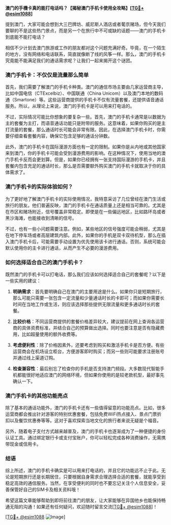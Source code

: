 **澳门的手機卡真的能打电话吗？【揭秘澳门手机卡使用全攻略】[[TG💪+ @esim1088](https://t.me/s/esim1088)]**

提到澳门，大家可能会想到大三巴牌坊、威尼斯人酒店或者葡京赌场，但今天我们要聊的不是这些热门景点，而是另一个在旅行中不可或缺的话题——澳门的手机卡到底能不能打电话？

相信不少计划去澳门旅游或工作的朋友都对这个问题充满好奇。毕竟，在一个陌生的地方，没有网络和电话联系，简直就像断了线的风筝一样。那么，澳门的手机卡究竟能不能满足我们的通话需求呢？让我们一起来揭开这个谜团。

### 澳门手机卡：不仅仅是流量那么简单

首先，我们需要了解澳门的手机卡种类。澳门的通信市场主要由几家运营商主导，比如中国电信（CTExcelbiz）、中国联通（China Unicom）以及澳门本地的数码通（Smartone）等。这些运营商提供的手机卡不仅有流量套餐，还提供语音通话服务。所以，从理论上来说，澳门的手机卡是可以用来打电话的。

不过，实际情况可能比你想象的要复杂一些。首先，澳门的手机卡通常是以数据为主的套餐为主打，而语音通话功能只是附带的服务。这意味着，如果你购买的是主打流量的套餐，那么通话时长可能会非常有限。因此，在选择澳门手机卡时，你需要仔细查看套餐内容，确保它包含足够的通话分钟数。

此外，澳门的手机卡在国际漫游方面也有一定的限制。如果你是从内地或其他国家来到澳门，你的手机卡可能会受到漫游费用的影响。在这种情况下，使用当地的澳门手机卡反而会更划算。但是，如果你已经拥有一张支持国际漫游的手机卡，并且套餐内包含充足的通话时长，那么是否需要额外购买澳门的手机卡就取决于你的具体需求了。

### 澳门手机卡的实际体验如何？

为了更好地了解澳门手机卡的实际使用情况，我特意采访了几位曾经在澳门生活或旅行的朋友。他们普遍反映，澳门的手机卡在通话质量上还是相当可靠的。尤其是在市区和赌场附近，信号覆盖非常稳定。即使是在一些偏远地区，比如路环岛或者黑沙海滩，也能接收到清晰的信号。

不过，也有一些小问题需要注意。例如，某些地区的信号强度可能会稍弱，尤其是在地下停车场或者高层建筑内部。此外，如果你的手机是双卡双待机型，那么在插入澳门手机卡后，可能需要手动设置为优先使用该卡进行通话。否则，系统可能会默认使用你的主卡进行通话，从而产生不必要的漫游费用。

### 如何选择适合自己的澳门手机卡？

既然澳门的手机卡可以打电话，那么我们应该如何选择适合自己的套餐呢？以下是一些实用的建议：

1. **明确需求**：首先要明确自己在澳门的主要用途是什么。如果你只是短期旅行，那么可能只需要一张包含一定流量和少量通话时长的卡即可；而如果你需要长时间在当地工作或生活，则应该选择那些提供无限流量和更多通话时长的套餐。

2. **比较价格**：不同运营商提供的套餐价格差异较大，建议提前在网上查询各运营商的具体资费标准，并结合自己的预算做出选择。同时也要注意是否有隐藏费用，比如超量使用的额外收费等。

3. **考虑便利性**：除了价格因素外，还要考虑到购买和激活手机卡是否方便。有些运营商会在机场设立柜台，方便游客即时购买；而另一些则可能要求注册账号并通过线上渠道订购。

4. **检查兼容性**：最后别忘了检查你的手机是否支持澳门频段。大多数现代智能手机都能很好地适应澳门的网络环境，但如果你使用的是较老款机型，最好事先确认一下。

### 澳门手机卡的其他功能亮点

除了基本的通话功能外，澳门的手机卡还有一些值得留意的功能亮点。比如，很多运营商都会推出针对游客的特别优惠套餐，包括免费WiFi热点接入、景点门票折扣以及餐饮优惠券等等。这对于喜欢探索当地文化的旅行者来说无疑是个福音。

另外，随着电子支付方式越来越普及，澳门的手机卡也逐渐成为了一种便捷的身份认证工具。通过绑定银行卡或支付宝账户，你可以轻松完成各种消费操作，无需携带现金或信用卡。

### 结语

综上所述，澳门的手机卡确实是可以用来打电话的，并且它的功能远不止于此。无论是短期旅行还是长期居住，只要根据自身需求合理选择合适的套餐，就能享受到稳定高效的通信服务。当然，在享受便利的同时也不要忘记关注个人信息安全，妥善保管好自己的SIM卡及相关资料哦！

希望这篇文章能够帮助到即将前往澳门的朋友，让大家能够在异国他乡也能保持畅通无阻的沟通！如果还有任何疑问，欢迎随时留言交流[[TG💪+ @esim1088](https://t.me/s/esim1088)]！

[[TG💪+ @esim1088](https://t.me/s/esim1088) ![Image](https://i.postimg.cc/4NQfJmqS/Snipaste-2025-05-13-00-14-12.png)]